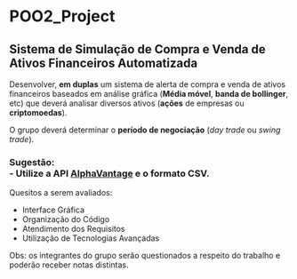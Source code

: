 POO2_Project
====

## Sistema de Simulação de Compra e Venda de Ativos Financeiros Automatizada

Desenvolver, **em duplas** um sistema de alerta de compra e venda de ativos financeiros baseados em análise gráfica (**Média móvel**, **banda de bollinger**, etc) que deverá analisar diversos ativos (**ações** de empresas ou **criptomoedas**).

O grupo deverá determinar o **período de negociação** (*day trade* ou *swing trade*).


### **Sugestão**:<br>  - Utilize a API [AlphaVantage](https://www.alphavantage.co/) e o formato **CSV**.

Quesitos a serem avaliados:
  - Interface Gráfica
  - Organização do Código
  - Atendimento dos Requisitos
  - Utilização de Tecnologias Avançadas

Obs: os integrantes do grupo serão questionados a respeito do trabalho e poderão receber notas distintas.
